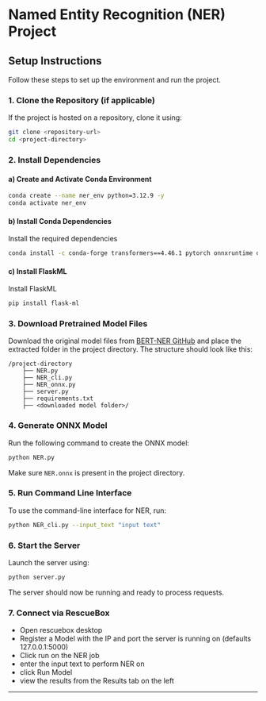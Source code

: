 # Named Entity Recognition (NER) Project

## Setup Instructions

Follow these steps to set up the environment and run the project.

### 1. Clone the Repository (if applicable)
If the project is hosted on a repository, clone it using:
```bash
git clone <repository-url>
cd <project-directory>
```

### 2. Install Dependencies

#### a) Create and Activate Conda Environment
```bash
conda create --name ner_env python=3.12.9 -y
conda activate ner_env
```

#### b) Install Conda Dependencies
Install the required dependencies
```bash
conda install -c conda-forge transformers==4.46.1 pytorch onnxruntime onnx black
```

#### c) Install FlaskML 
Install FlaskML
```bash
pip install flask-ml 
```

### 3. Download Pretrained Model Files
Download the original model files from [BERT-NER GitHub](https://github.com/kamalkraj/BERT-NER?tab=readme-ov-file) and place the extracted folder in the project directory. The structure should look like this:
```
/project-directory
    ├── NER.py
    ├── NER_cli.py
    ├── NER_onnx.py
    ├── server.py
    ├── requirements.txt
    ├── <downloaded model folder>/
```

### 4. Generate ONNX Model
Run the following command to create the ONNX model:
```bash
python NER.py
```
Make sure `NER.onnx` is present in the project directory.

### 5. Run Command Line Interface
To use the command-line interface for NER, run:
```bash
python NER_cli.py --input_text "input text"
```

### 6. Start the Server
Launch the server using:
```bash
python server.py
```

The server should now be running and ready to process requests.

### 7. Connect via RescueBox
- Open rescuebox desktop
- Register a Model with the IP and port the server is running on (defaults 127.0.0.1:5000)
- Click run on the NER job
- enter the input text to perform NER on
- click Run Model
- view the results from the Results tab on the left
---
